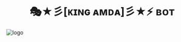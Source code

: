 <h1 align="center"><b> 🎭★彡[ᴋɪɴɢ ᴀᴍᴅᴀ]彡★⚡ ʙᴏᴛ  </b></h1>

![logo](https://i.ibb.co/WptgJ04/LOGO.png )
